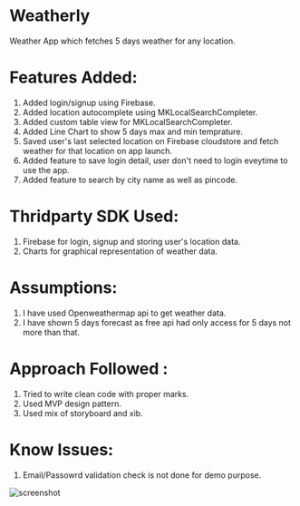 # Weatherly
Weather App which fetches 5 days weather for any location.

# Features Added:
1. Added login/signup using Firebase.
2. Added location autocomplete using MKLocalSearchCompleter.
3. Added custom table view for MKLocalSearchCompleter.
3. Added Line Chart to show 5 days max and min temprature.
4. Saved user's last selected location on Firebase cloudstore and fetch weather for that location on app launch.
5. Added feature to save login detail, user don't need to login eveytime to use the app.
6. Added feature to search by city name as well as pincode.

# Thridparty SDK Used:
1. Firebase for login, signup and storing user's location data.
2. Charts for graphical representation of weather data.

# Assumptions:
1. I have used Openweathermap api to get weather data.
2. I have shown 5 days forecast as free api had only access for 5 days not more than that.

# Approach Followed :
1. Tried to write clean code with proper marks.
2. Used MVP design pattern.
3. Used mix of storyboard and xib.

# Know Issues:
1. Email/Passowrd validation check is not done for demo purpose.


![screenshot](https://user-images.githubusercontent.com/12726615/104852547-a7dcf280-5921-11eb-8dd8-01c10055883d.png)
